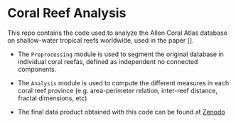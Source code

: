 # Coral Reef Analysis

This repo contains the code used to analyze the Allen Coral Atlas database on shallow-water tropical reefs worldwide, used in the paper [].

- The `Preprocessing` module is used to segment the original database in individual coral reefas, defined as independent no connected components.

- The `Analysis` module is used to compute the different measures in each coral reef province (e.g. area-perimeter relation, inter-reef distance, fractal dimensions, etc)

- The final data product obtained with this code can be found at [Zenodo](https://zenodo.org/records/10025083)
